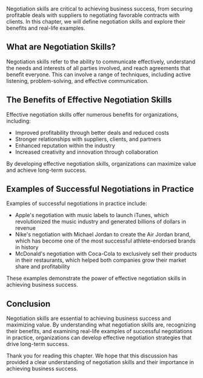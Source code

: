 
Negotiation skills are critical to achieving business success, from securing profitable deals with suppliers to negotiating favorable contracts with clients. In this chapter, we will define negotiation skills and explore their benefits and real-life examples.

What are Negotiation Skills?
----------------------------

Negotiation skills refer to the ability to communicate effectively, understand the needs and interests of all parties involved, and reach agreements that benefit everyone. This can involve a range of techniques, including active listening, problem-solving, and effective communication.

The Benefits of Effective Negotiation Skills
--------------------------------------------

Effective negotiation skills offer numerous benefits for organizations, including:

* Improved profitability through better deals and reduced costs
* Stronger relationships with suppliers, clients, and partners
* Enhanced reputation within the industry
* Increased creativity and innovation through collaboration

By developing effective negotiation skills, organizations can maximize value and achieve long-term success.

Examples of Successful Negotiations in Practice
-----------------------------------------------

Examples of successful negotiations in practice include:

* Apple's negotiation with music labels to launch iTunes, which revolutionized the music industry and generated billions of dollars in revenue
* Nike's negotiation with Michael Jordan to create the Air Jordan brand, which has become one of the most successful athlete-endorsed brands in history
* McDonald's negotiation with Coca-Cola to exclusively sell their products in their restaurants, which helped both companies grow their market share and profitability

These examples demonstrate the power of effective negotiation skills in achieving business success.

Conclusion
----------

Negotiation skills are essential to achieving business success and maximizing value. By understanding what negotiation skills are, recognizing their benefits, and examining real-life examples of successful negotiations in practice, organizations can develop effective negotiation strategies that drive long-term success.

Thank you for reading this chapter. We hope that this discussion has provided a clear understanding of negotiation skills and their importance in achieving business success.
